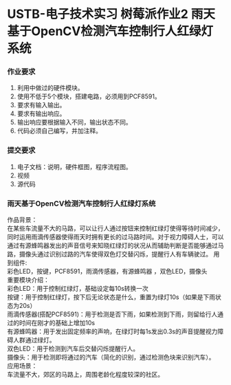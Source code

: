 # USTB-电子技术实习 树莓派作业2 雨天基于OpenCV检测汽车控制行人红绿灯系统
###  作业要求
1. 利用中做过的硬件模块。
2. 使用不低于5个模块，搭建电路，必须用到PCF8591。
3. 要求有输入输出。
4. 要求有输出响应。
5. 输出响应要根据输入不同，输出状态不同。
6. 代码必须自己编写，并加注释。
### 提交要求
1. 电子文档：说明，硬件框图，程序流程图。
2. 视频
3. 源代码
### 雨天基于OpenCV检测汽车控制行人红绿灯系统
作品背景：  
在某些车流量不大的马路，可以让行人通过按钮来控制红绿灯使得等待时间减少，同时运用雨滴传感器使得雨天时拥有更长的过马路时间。对于视力障碍人士，可以通过有源蜂鸣器发出的声音信号来知晓红绿灯的状况从而辅助判断是否能够通过马路，摄像头通过识别过路的汽车使得双色灯交替闪烁，提醒行人有车辆驶过。
用到组件:  
彩色LED，按键，PCF8591，雨滴传感器，有源蜂鸣器 ，双色LED，摄像头  
重要模块介绍：  
彩色LED：用于控制红绿灯，基础设定每10s转换一次   
按键：用于控制红绿灯，按下后无论状态是什么，重置为绿灯10s（如果是下雨状态为20s）  
雨滴传感器(搭配PCF8591)：用于检测是否下雨，如果检测到下雨，则留给行人通过的时间在刚才的基础上增加10s  
有源蜂鸣器：用于发出固定频率的声响，在绿灯时每1s发出0.3s的声音提醒视力障碍人群通过绿灯。  
双色LED：用于检测到汽车后交替闪烁提醒行人。  
摄像头：用于检测即将通过的汽车（简化的识别，通过检测色块来识别汽车）。  
应用场景：  
车流量不大，郊区的马路上，周围老龄化程度较深的社区。  
